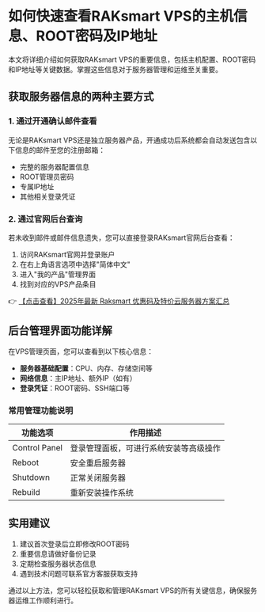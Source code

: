# 如何快速查看RAKsmart VPS的主机信息、ROOT密码及IP地址

本文将详细介绍如何获取RAKsmart VPS的重要信息，包括主机配置、ROOT密码和IP地址等关键数据。掌握这些信息对于服务器管理和运维至关重要。

## 获取服务器信息的两种主要方式

### 1. 通过开通确认邮件查看
无论是RAKsmart VPS还是独立服务器产品，开通成功后系统都会自动发送包含以下信息的邮件至您的注册邮箱：
- 完整的服务器配置信息
- ROOT管理员密码
- 专属IP地址
- 其他相关登录凭证

### 2. 通过官网后台查询
若未收到邮件或邮件信息遗失，您可以直接登录RAKsmart官网后台查看：

1. 访问RAKsmart官网并登录账户
2. 在右上角语言选项中选择"简体中文"
3. 进入"我的产品"管理界面
4. 找到对应的VPS产品条目

👉 [【点击查看】2025年最新 Raksmart 优惠码及特价云服务器方案汇总](https://bit.ly/raksmart)

## 后台管理界面功能详解

在VPS管理页面，您可以查看到以下核心信息：
- **服务器基础配置**：CPU、内存、存储空间等
- **网络信息**：主IP地址、额外IP（如有）
- **登录凭证**：ROOT密码、SSH端口等

### 常用管理功能说明
| 功能选项 | 作用描述 |
|---------|----------|
| Control Panel | 登录管理面板，可进行系统安装等高级操作 |
| Reboot | 安全重启服务器 |
| Shutdown | 正常关闭服务器 |
| Rebuild | 重新安装操作系统 |

## 实用建议
1. 建议首次登录后立即修改ROOT密码
2. 重要信息请做好备份记录
3. 定期检查服务器状态信息
4. 遇到技术问题可联系官方客服获取支持

通过以上方法，您可以轻松获取和管理RAKsmart VPS的所有关键信息，确保服务器运维工作顺利进行。